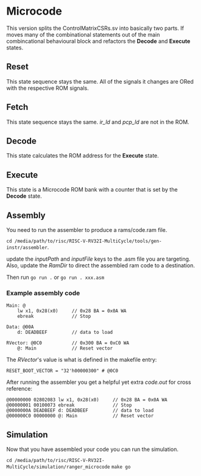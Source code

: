 # Microcode
This version splits the ControlMatrixCSRs.sv into basically two parts. If moves many of the combinational statements out of the main combincational behavioural block and refactors the **Decode** and **Execute** states.

## Reset
This state sequence stays the same. All of the signals it changes are ORed with the respective ROM signals.

## Fetch
This state sequence stays the same. *ir_ld* and *pcp_ld* are not in the ROM.

## Decode
This state calculates the ROM address for the **Execute** state.

## Execute
This state is a Microcode ROM bank with a counter that is set by the **Decode** state.

## Assembly
You need to run the assembler to produce a rams/code.ram file.

```cd /media/path/to/risc/RISC-V-RV32I-MultiCycle/tools/gen-instr/assembler```.

update the *inputPath* and *inputFile* keys to the .asm file you are targeting. Also, update the *RamDir* to direct the assembled ram code to a destination.

Then run ```go run .``` or ```go run . xxx.asm```

### Example assembly code
```
Main: @
    lw x1, 0x28(x0)     // 0x28 BA = 0x0A WA
    ebreak              // Stop

Data: @00A
    d: DEADBEEF         // data to load

RVector: @0C0           // 0x300 BA = 0xC0 WA
    @: Main             // Reset vector
```

The *RVector*'s value is what is defined in the makefile entry:

```RESET_BOOT_VECTOR = "32'h00000300" # @0C0```

After running the assembler you get a helpful yet extra *code.out* for cross reference:

```
@00000000 02802083 lw x1, 0x28(x0)     // 0x28 BA = 0x0A WA
@00000001 00100073 ebreak              // Stop
@0000000A DEADBEEF d: DEADBEEF         // data to load
@000000C0 00000000 @: Main             // Reset vector
```

## Simulation
Now that you have assembled your code you can run the simulation.

```cd /media/path/to/risc/RISC-V-RV32I-MultiCycle/simulation/ranger_microcode```
```make go```